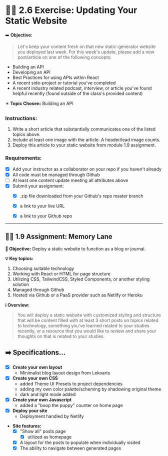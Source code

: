 # 🧨💥 2.6 Exercise: Updating Your Static Website

➡️ **Objective:**
> Let's keep your content fresh on that new static-generator website you deployed last week. For this week's update, please add a new post/article on one of the following concepts:

- Building an API
- Developing an API
- Best Practices for using APIs within React
- A recent side-project or tutorial you've completed
- A recent industry related podcast, interview, or article you've found helpful recently (found outside of the class's provided content)

✴️ **Topic Chosen:** Building an API

### Instructions:
1. Write a short article that substantially communicates one of the listed topics above.
2. Include at least one image with the article. A header/lead image counts.
3. Deploy this article to your static website from module 1.9 assignment.

### Requirements:
- [x] Add your instructor as a collaborator on your repo if you haven't already
- [x] All code must be managed through Github
- [ ] At least one content update meeting all attributes above
- [x] Submit your assignment:
  - [x] .zip file downloaded from your Github's repo master branch
  - [x] a link to your live URL
  - [x] a link to your Github repo
     
  
<hr>

## 🤔💭 1.9 Assignment: Memory Lane

**🧲 Objective:** Deploy a static website to function as a blog or journal.

**💡 Key topics:**

1. Choosing suitable technology
2. Working with React or HTML for page structure
3. Utilizing CSS, TailwindCSS, Styled Components, or another styling solution
4. Managed through Github
5. Hosted via Github or a PaaS provider such as Netlify or Heroku

**ℹ️ Overview:**

> You will deploy a static website with customized styling and structure that will be content filled with at least 3 short posts on topics related to technology, something you've learned related to your studies recently, or a resource that you would like to review and share your thoughts on that is related to your studies.

## ➡️ Specifications...

- [x] **Create your own layout**
  - Minimalist blog layout design from Lekoarts
- [x] **Create your own CSS**
  - added Theme UI Presets to project dependencies
  - adding my own color palette/scheming by shadowing original theme
  - dark and light mode added
- [x] **Create your own Javascript**
  - added a "boop the puppy" counter on home page
- [x] **Deploy your site**
  - Deployment handled by Netlify
- **Site features:**
  - [x] "Show all" posts page
    - [x] utilized as homepage
  - [x] A layout for the posts to populate when individually visited
  - [x] The ability to navigate between generated pages
